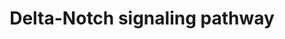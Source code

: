 ---
annotations:
- id: PW:0000204
  parent: signaling pathway
  type: Pathway Ontology
  value: Notch signaling pathway
authors:
- MaintBot
- AlexanderPico
- Christine Chichester
- Eweitz
description: 'There are 4 Notch receptors in humans (Notch 1-4) that bind to a family
  of 5 ligands (Jagged 1 and 2 and Delta-like 1-3). The Notch receptors are expressed
  on the cell surface as heterodimeric proteins and their ligands are also membrane-bound.
  Signaling through the Notch receptors is triggered by ligand-binding that induces
  cleavage of the extracellular domain by an ADAM family metalloprotease followed
  by a cleavage within the transmembrane domain by gamma secretase complex. The second
  cleavage leads to translocation of the cytosolic domain of Notch receptors into
  the nucleus. Notch proteins are important in lineage specification and stem cell
  maintenance. Aberrant Notch signaling has been linked to a number of malignancies
  including leukemias, lymphomas and carcinomas of the breast, skin, lung, cervix
  and kidneys.  Source: NetPath http://www.netpath.org/pathways?path_id=NetPath_3'
last-edited: 2021-05-23
organisms:
- Canis familiaris
redirect_from:
- /index.php/Pathway:WP1180
- /instance/WP1180
- /instance/WP1180_r117992
revision: r117992
schema-jsonld:
- '@context': https://schema.org/
  '@id': https://wikipathways.github.io/pathways/WP1180.html
  '@type': Dataset
  creator:
    '@type': Organization
    name: WikiPathways
  description: 'There are 4 Notch receptors in humans (Notch 1-4) that bind to a family
    of 5 ligands (Jagged 1 and 2 and Delta-like 1-3). The Notch receptors are expressed
    on the cell surface as heterodimeric proteins and their ligands are also membrane-bound.
    Signaling through the Notch receptors is triggered by ligand-binding that induces
    cleavage of the extracellular domain by an ADAM family metalloprotease followed
    by a cleavage within the transmembrane domain by gamma secretase complex. The
    second cleavage leads to translocation of the cytosolic domain of Notch receptors
    into the nucleus. Notch proteins are important in lineage specification and stem
    cell maintenance. Aberrant Notch signaling has been linked to a number of malignancies
    including leukemias, lymphomas and carcinomas of the breast, skin, lung, cervix
    and kidneys.  Source: NetPath http://www.netpath.org/pathways?path_id=NetPath_3'
  keywords:
  - ADAM10
  - ADAM17
  - AKT1
  - APH1A
  - APH1B
  - APP
  - ASCL1
  - CDK2
  - CNTF
  - CNTFR
  - CNTN1
  - CUL1
  - DLL4
  - EGF
  - EGFR
  - FBXW7
  - FHL1
  - FURIN
  - GATA1
  - GSK3B
  - HES5
  - HES6
  - HEY1
  - ITCH
  - JAG1
  - JAK2
  - JUN
  - KAT2B
  - LCK
  - LEF1
  - LOC475035
  - LOC475083
  - LOC478804
  - LOC487309
  - LOC490882
  - MAML1
  - MAML2
  - MAML3
  - MAPK1
  - MAPK3
  - MEF2C
  - MFNG
  - NCOR1
  - NCOR2
  - NCSTN
  - NFKBIA
  - NOTCH1
  - NOTCH2
  - NOTCH3
  - NOTCH4
  - NUMB
  - NUMBL
  - PIK3R1
  - PIK3R2
  - POFUT1
  - PSEN1
  - PSEN2
  - PSENEN
  - RBPJ
  - RBX1
  - RELA
  - RING1
  - SAP30
  - SIN3A
  - SKP1
  - SKP2
  - SMAD1
  - SMAD3
  - SMAD4
  - SNW1
  - STAT3
  - TCF3
  - TLE1
  - TP53
  - WDR12
  - YY1
  license: CC0
  name: Delta-Notch signaling pathway
seo: CreativeWork
title: Delta-Notch signaling pathway
wpid: WP1180
---